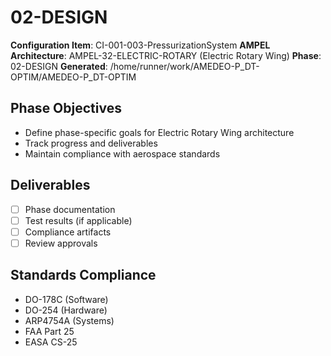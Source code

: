 # 02-DESIGN

**Configuration Item**: CI-001-003-PressurizationSystem
**AMPEL Architecture**: AMPEL-32-ELECTRIC-ROTARY (Electric Rotary Wing)
**Phase**: 02-DESIGN
**Generated**: /home/runner/work/AMEDEO-P_DT-OPTIM/AMEDEO-P_DT-OPTIM

## Phase Objectives
- Define phase-specific goals for Electric Rotary Wing architecture
- Track progress and deliverables
- Maintain compliance with aerospace standards

## Deliverables
- [ ] Phase documentation
- [ ] Test results (if applicable)
- [ ] Compliance artifacts
- [ ] Review approvals

## Standards Compliance
- DO-178C (Software)
- DO-254 (Hardware)
- ARP4754A (Systems)
- FAA Part 25
- EASA CS-25
